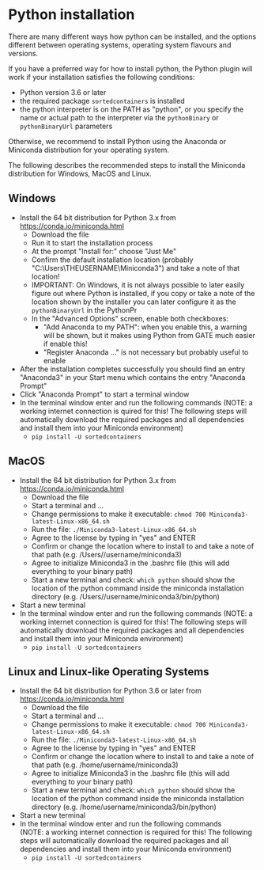 # Python installation

There are many different ways how python can be installed, and
the options different between operating systems, operating system flavours
and versions.

If you have a preferred way for how to install python, the Python plugin
will work if your installation satisfies the following conditions:
* Python version 3.6 or later
* the required package `sortedcontainers` is installed
* the python interpreter is on the PATH as "python", or you specify the
  name or actual path to the interpreter via the `pythonBinary` or
  `pythonBinaryUrl` parameters

Otherwise, we recommend to install Python using the Anaconda or Miniconda
distribution for your operating system.

The following describes the recommended steps to install the Miniconda
distribution for Windows, MacOS and Linux.

## Windows

* Install the 64 bit distribution for Python 3.x from https://conda.io/miniconda.html
  * Download the file
  * Run it to start the installation process
  * At the prompt "Install for:" choose "Just Me"
  * Confirm the default installation location (probably "C:\Users\THEUSERNAME\Miniconda3") and
    take a note of that location!
  * IMPORTANT: On Windows, it is not always possible to later easily figure out where Python is installed,
    if you copy or take a note of the location shown by the installer you can later configure it as the `pythonBinaryUrl` in the PythonPr
  * In the "Advanced Options" screen, enable both checkboxes:
    * "Add Anaconda to my PATH": when you enable this, a warning will be shown,
      but it makes using Python from GATE much easier if enable this!
    * "Register Anaconda ..." is not necessary but probably useful to enable
* After the installation completes successfully you should find an entry "Anaconda3" in your Start menu
  which contains the entry "Anaconda Prompt"
* Click "Anaconda Prompt" to start a terminal window
* In the terminal window enter and run the following commands  (NOTE: a working internet connection is
  quired for this! The following steps will automatically download the required packages and all dependencies
  and install them into your Miniconda environment)
  * `pip install -U sortedcontainers`


## MacOS

* Install the 64 bit distribution for Python 3.x from https://conda.io/miniconda.html
  * Download the file
  * Start a terminal and ...
  * Change permissions to make it executable:
    `chmod 700 Miniconda3-latest-Linux-x86_64.sh`
  * Run the file:
    `./Miniconda3-latest-Linux-x86_64.sh`
  * Agree to the license by typing in "yes" and ENTER
  * Confirm or change the location where to install to and take a note of that path (e.g. /Users//username/miniconda3)
  * Agree to initialize Miniconda3 in the .bashrc file (this will add everything to your binary path)
  * Start a new terminal and check: `which python` should show the location of the python command inside
    the miniconda installation directory (e.g. /Users//username/miniconda3/bin/python)
* Start a new terminal
* In the terminal window enter and run the following commands  (NOTE: a working internet connection is
  quired for this! The following steps will automatically download the required packages and all dependencies
  and install them into your Miniconda environment)
  * `pip install -U sortedcontainers`

## Linux and Linux-like Operating Systems

* Install the 64 bit distribution for Python 3.6 or later from https://conda.io/miniconda.html
  * Download the file
  * Start a terminal and ...
  * Change permissions to make it executable:
    `chmod 700 Miniconda3-latest-Linux-x86_64.sh`
  * Run the file:
    `./Miniconda3-latest-Linux-x86_64.sh`
  * Agree to the license by typing in "yes" and ENTER
  * Confirm or change the location where to install to and take a note of that path (e.g. /home/username/miniconda3)
  * Agree to initialize Miniconda3 in the .bashrc file (this will add everything to your binary path)
  * Start a new terminal and check: `which python` should show the location of the python command inside
    the miniconda installation directory (e.g. /home/username/miniconda3/bin/python)
* Start a new terminal
* In the terminal window enter and run the following commands  
  (NOTE: a working internet connection is required for this! The following steps will automatically download the required packages and all dependencies
  and install them into your Miniconda environment)
  * `pip install -U sortedcontainers`
